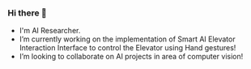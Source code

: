 ### Hi there 👋
- I'm AI Researcher.
- I’m currently working on the implementation of Smart AI Elevator Interaction Interface to control the Elevator using Hand gestures!
- I’m looking to collaborate on AI projects in area of computer vision!

<!--
**rashidch/rashidch** is a ✨ _special_ ✨ repository because its `README.md` (this file) appears on your GitHub profile.

Here are some ideas to get you started:

- 🔭 I’m currently working on ...
- 🌱 I’m currently learning ...
- 👯 I’m looking to collaborate on ...
- 🤔 I’m looking for help with ...
- 💬 Ask me about ...
- 📫 How to reach me: ...
- 😄 Pronouns: ...
- ⚡ Fun fact: ...
-->
